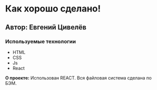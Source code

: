 # Как хорошо сделано!

## Автор: Евгений Цивелёв
### Используемые технологии
* HTML
* CSS
* Js
* React

**О проекте:**
Использован REACT. Вся файловая система сделана по БЭМ.
